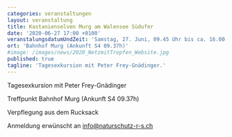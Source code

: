 ```yaml
---
categories: veranstaltungen
layout: veranstaltung
title: Kastanienselven Murg am Walensee Südufer
date: '2020-06-27 17:00 +0100'
veranstalungsdatumUndZeit: 'Samstag, 27. Juni, 09.45 Uhr bis ca. 16.00 Uhr'
ort: 'Bahnhof Murg (Ankunft S4 09.37h)'
#image: /images/news/2020_NetzmitTropfen_Website.jpg
published: true
tagline: 'Tagesexkursion mit Peter Frey-Gnädinger.'
---
```

Tagesexkursion mit Peter Frey-Gnädinger

Treffpunkt Bahnhof Murg (Ankunft S4 09.37h)

Verpflegung aus dem Rucksack

Anmeldung erwünscht an [info@naturschutz-r-s.ch](info@naturschutz-r-s.ch)
